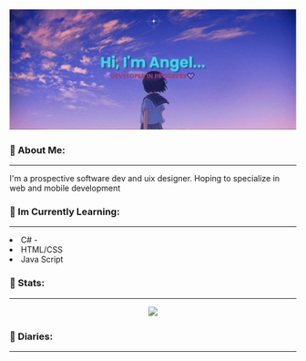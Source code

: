 <img src="https://github.com/AngelIyamu/AngelIyamu/blob/main/banner%20(1).png"/>

### 💙 About Me:
<hr/>
I'm a prospective software dev and uix designer. Hoping to specialize in web and mobile development

### 💜 Im Currently Learning:
<hr/>
<li>C# -</li>
<li>HTML/CSS  </li>
<li>Java Script </li>

### 🤍 Stats:
<hr>
<p align="center">
  <a href="https://git.io/streak-stats"><img src="https://streak-stats.demolab.com?user=AngelIyamu"/></a>
</p>

### 🤍 Diaries:
<hr>


